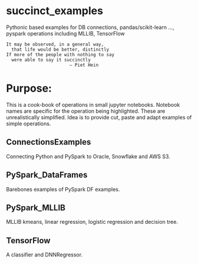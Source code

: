 # succinct_examples
Pythonic based examples for DB connections, pandas/scikit-learn ..., pyspark operations including MLLIB, TensorFlow

    It may be observed, in a general way,
      that life would be better, distinctly
    If more of the people with nothing to say
      were able to say it succinctly
                            — Piet Hein
                            
# Purpose:
This is a cook-book of operations in small jupyter notebooks.  Notebook names are specific for the operation being highlighted.  These are unrealistically simplified.  Idea is to provide cut, paste and adapt examples of simple operations.    

## ConnectionsExamples
Connecting Python and PySpark to Oracle, Snowflake and AWS S3.

## PySpark_DataFrames
Barebones examples of PySpark DF examples.

## PySpark_MLLIB
MLLIB kmeans, linear regression, logistic regression and decision tree.

## TensorFlow
A classifier and DNNRegressor.
